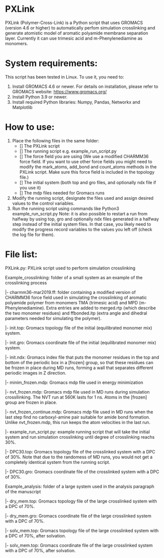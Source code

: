 # PXLink

PXLink (Polymer-Cross-Link) is a Python script that uses GROMACS (version 4.6 or higher) to automatically perfom simulation crosslinking and generate atomistic model of aromatic polyamide membrane separation layer. Currently it can use trimesic acid and m-Phenylenediamine as monomers.

# System requirements:

This script has been tested in Linux. To use it, you need to:
1. Install GROMACS 4.6 or newer. For details on installation, please refer to GROMACS website: https://www.gromacs.org/
2. Install Python 3.9 or newer.
3. Install required Python libraries: Numpy, Pandas, Networkx and Matplotlib

# How to use:

1. Place the following files in the same folder:
    - [] The PXLink script
    - [] The running script e.g. example_run_script.py
    - [] The force field you are using (We use a modified CHARMM36 force field. If you want to use other force fields you might need to modify the mark_atoms, add_bond and count_atoms methods in the PXLink script. Make sure this force field is included in the topology file.)
    - [] The initial system (both top and gro files, and optionally ndx file if you use it)
    - [] The mdp files needed for Gromacs runs
2. Modify the running script, designate the files used and assign desired values to the control variables.
3. Run the running script using commands like Python3 example_run_script.py
Note: it is also possible to restart a run from halfway by using top, gro and optionally ndx files generated in a halfway step instead of the initial system files. In that case, you likely need to modify the progress record variables to the values you left off (check the log file for them). 


# File list:

PXLink.py: PXLink script used to perform simulation crosslinking

Example_crosslinking: folder of a small system as an example of the crosslinking process

|- charmm36-mar2019.ff: folder containing a modified version of CHARMM36 force field used in simulating the crosslinking of aromatic polyamide polymer from monomers TMA (trimesic acid) and MPD (m-Phenylenediamine). Extra entries are added to merged.rtp (which describe the two monomer residues) and ffbonded.itp (extra angle and dihedral parameters needed for simulating the polymer).

|- init.top: Gromacs topology file of the initial (equilibrated monomer mix) system.

|- init.gro: Gromacs coordinate file of the initial (equilibrated monomer mix) system.

|- init.ndx: Gromacs index file that puts the monomer residues in the top and bottom of the periodic box in a [frozen] group, so that these residues can be frozen in place during MD runs, forming a wall that separates different periodic images in Z direction.

|- minim_frozen.mdp: Gromacs mdp file used in energy minimization

|- nvt_frozen.mdp: Gromacs mdp file used in MD runs during simulation crossllinking. The NVT run at 560K lasts for 1 ns. Atoms in the [frozen] group are frozen in place.

|- nvt_frozen_continue.mdp: Gromacs mdp file used in MD runs when the last step find no carboxyl-amine pair suitable for amide bond formation. Unlike nvt_frozen.mdp, this run keeps the atom velocities in the last run.

|- example_run_script.py: example running script that will take the initial system and run simulation crosslinking until degree of crosslinking reachs 30%.

|- DPC30.top: Gromacs topology file of the crosslinked system with a DPC of 30%. Note that due to the randomess of MD runs, you would not get a completely identical system from the running script.

|- DPC30.gro: Gromacs coordinate file of the crosslinked system with a DPC of 30%.

Example_analysis: folder of a large system used in the analysis paragraph of the manuscript

|- dry_mem.top:  Gromacs topology file of the large crosslinked system with a DPC of 70%.

|- dry_mem.gro:  Gromacs coordinate file of the large crosslinked system with a DPC of 70%.

|- solv_mem.top:  Gromacs topology file of the large crosslinked system with a DPC of 70%, after solvation.

|- solv_mem.top:  Gromacs coordinate file of the large crosslinked system with a DPC of 70%, after solvation.
